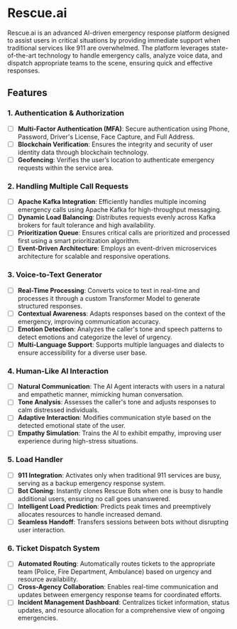 # Rescue.ai

Rescue.ai is an advanced AI-driven emergency response platform designed to assist users in critical situations by providing immediate support when traditional services like 911 are overwhelmed. The platform leverages state-of-the-art technology to handle emergency calls, analyze voice data, and dispatch appropriate teams to the scene, ensuring quick and effective responses.

## Features

### 1. Authentication & Authorization
- [ ] **Multi-Factor Authentication (MFA)**: Secure authentication using Phone, Password, Driver's License, Face Capture, and Full Address.
- [ ] **Blockchain Verification**: Ensures the integrity and security of user identity data through blockchain technology.
- [ ] **Geofencing**: Verifies the user’s location to authenticate emergency requests within the service area.

### 2. Handling Multiple Call Requests
- [ ] **Apache Kafka Integration**: Efficiently handles multiple incoming emergency calls using Apache Kafka for high-throughput messaging.
- [ ] **Dynamic Load Balancing**: Distributes requests evenly across Kafka brokers for fault tolerance and high availability.
- [ ] **Prioritization Queue**: Ensures critical calls are prioritized and processed first using a smart prioritization algorithm.
- [ ] **Event-Driven Architecture**: Employs an event-driven microservices architecture for scalable and responsive operations.

### 3. Voice-to-Text Generator
- [ ] **Real-Time Processing**: Converts voice to text in real-time and processes it through a custom Transformer Model to generate structured responses.
- [ ] **Contextual Awareness**: Adapts responses based on the context of the emergency, improving communication accuracy.
- [ ] **Emotion Detection**: Analyzes the caller's tone and speech patterns to detect emotions and categorize the level of urgency.
- [ ] **Multi-Language Support**: Supports multiple languages and dialects to ensure accessibility for a diverse user base.

### 4. Human-Like AI Interaction
- [ ] **Natural Communication**: The AI Agent interacts with users in a natural and empathetic manner, mimicking human conversation.
- [ ] **Tone Analysis**: Assesses the caller's tone and adjusts responses to calm distressed individuals.
- [ ] **Adaptive Interaction**: Modifies communication style based on the detected emotional state of the user.
- [ ] **Empathy Simulation**: Trains the AI to exhibit empathy, improving user experience during high-stress situations.

### 5. Load Handler
- [ ] **911 Integration**: Activates only when traditional 911 services are busy, serving as a backup emergency response system.
- [ ] **Bot Cloning**: Instantly clones Rescue Bots when one is busy to handle additional users, ensuring no call goes unanswered.
- [ ] **Intelligent Load Prediction**: Predicts peak times and preemptively allocates resources to handle increased demand.
- [ ] **Seamless Handoff**: Transfers sessions between bots without disrupting user interaction.

### 6. Ticket Dispatch System
- [ ] **Automated Routing**: Automatically routes tickets to the appropriate team (Police, Fire Department, Ambulance) based on urgency and resource availability.
- [ ] **Cross-Agency Collaboration**: Enables real-time communication and updates between emergency response teams for coordinated efforts.
- [ ] **Incident Management Dashboard**: Centralizes ticket information, status updates, and resource allocation for a comprehensive view of ongoing emergencies.